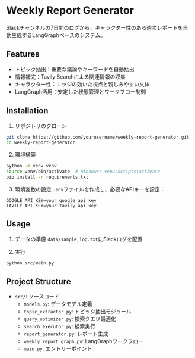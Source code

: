 # Weekly Report Generator

Slackチャンネルの7日間のログから、キャラクター性のある週次レポートを自動生成するLangGraphベースのシステム。

## Features

- トピック抽出：重要な議論やキーワードを自動抽出
- 情報補完：Tavily Searchによる関連情報の収集
- キャラクター性：エッジの効いた視点と親しみやすい文体
- LangGraph活用：安定した状態管理とワークフロー制御

## Installation

1. リポジトリのクローン
```bash
git clone https://github.com/yourusername/weekly-report-generator.git
cd weekly-report-generator
```

2. 環境構築
```bash
python -m venv venv
source venv/bin/activate  # Windows: venv\Scripts\activate
pip install -r requirements.txt
```

3. 環境変数の設定
`.env`ファイルを作成し、必要なAPIキーを設定：
```
GOOGLE_API_KEY=your_google_api_key
TAVILY_API_KEY=your_tavily_api_key
```

## Usage

1. データの準備
`data/sample_log.txt`にSlackログを配置

2. 実行
```bash
python src/main.py
```

## Project Structure

- `src/`: ソースコード
  - `models.py`: データモデル定義
  - `topic_extractor.py`: トピック抽出モジュール
  - `query_optimizer.py`: 検索クエリ最適化
  - `search_executor.py`: 検索実行
  - `report_generator.py`: レポート生成
  - `weekly_report_graph.py`: LangGraphワークフロー
  - `main.py`: エントリーポイント
